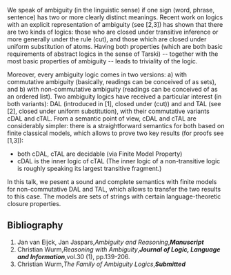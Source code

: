 

We speak of ambiguity (in the linguistic sense) if one sign (word, phrase, sentence) has two or more clearly distinct meanings. 
Recent work on logics with an explicit representation of ambiguity (see [2,3]) has shown that there are two kinds of logics: those who are closed under transitive inference or more generally under the rule (cut), and those which are closed under uniform substitution of atoms. Having both properties (which are both basic requirements of abstract logics in the sense of Tarski) -- together with the most basic properties of ambiguity -- leads to triviality of the logic.  

Moreover, every ambiguity logic comes in two versions: a) with commutative ambiguity (basically, readings can be conceived of as sets), and b) with non-commutative ambiguity (readings can be conceived of as an ordered list). Two ambiguity logics have received a particular interest (in both variants): DAL (introduced in [1], closed under (cut)) and  and TAL (see [2], closed under uniform substitution), with their commutative variants cDAL and cTAL. From a semantic point of view, cDAL and cTAL are considerably simpler: there is a straightforward semantics for both based on finite classical models, which allows to prove two key results (for proofs see [1,3]):

  -  both cDAL, cTAL are decidable (via Finite Model Property)
  -  cDAL is the inner logic of cTAL (The inner logic of a non-transitive logic is roughly speaking its largest transitive fragment.)

In this talk, we pesent a sound and complete semantics with finite models for non-commutative DAL and TAL, which allows to transfer the two results to this case. The models are sets of strings with certain language-theoretic closure properties. 










## Bibliography

1. Jan van Eijck, Jan Jaspars,_Ambiguity and Reasoning_,**_Manuscript_**
2. Christian Wurm,_Reasoning with Ambiguity_,**_Journal of Logic, Language and Information_**,vol.30 (1), pp.139-206.
3. Christian Wurm,_The Family of Ambiguity Logics_,**_Submitted_**





